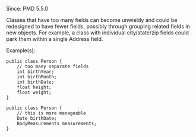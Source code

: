 Since: PMD 5.5.0

Classes that have too many fields can become unwieldy and could be redesigned to have fewer fields,
possibly through grouping related fields in new objects.  For example, a class with individual 
city/state/zip fields could park them within a single Address field.

Example(s):
```
public class Person {
	// too many separate fields
	int birthYear;
	int birthMonth;
	int birthDate;
	float height;
	float weight;
}

public class Person {
	// this is more manageable
	Date birthDate;
	BodyMeasurements measurements;
}
```
